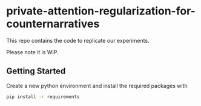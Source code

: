 # private-attention-regularization-for-counternarratives

This repo contains the code to replicate our experiments.

Please note it is WIP.

## Getting Started

Create a new python environment and install the required packages with

```bash
pip install -r requirements
```
